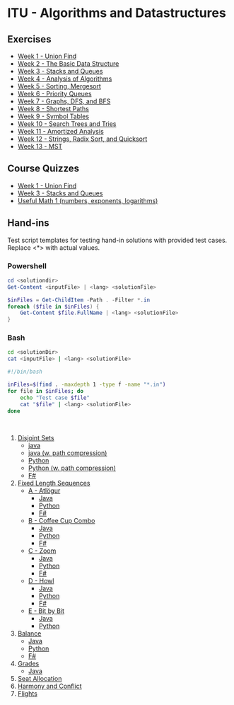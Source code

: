 # ITU - Algorithms and Datastructures

## Exercises

* [Week 1 - Union Find](./exercise/week1.md)
* [Week 2 - The Basic Data Structure](./exercise/week2.md)
* [Week 3 - Stacks and Queues](./exercise/week3.md)
* [Week 4 - Analysis of Algorithms]()
* [Week 5 - Sorting, Mergesort]()
* [Week 6 - Priority Queues]()
* [Week 7 - Graphs, DFS, and BFS]()
* [Week 8 - Shortest Paths]()
* [Week 9 - Symbol Tables]()
* [Week 10 - Search Trees and Tries]()
* [Week 11 - Amortized Analysis]()
* [Week 12 - Strings, Radix Sort, and Quicksort]()
* [Week 13 - MST]()

## Course Quizzes

* [Week 1 - Union Find](./course-quizzes/week1-union-find.md)
* [Week 3 - Stacks and Queues](./course-quizzes/week3-stacks-and-queues.md)
* [Useful Math 1 (numbers, exponents, logarithms)](./course-quizzes/useful-math-1.md)

## Hand-ins

Test script templates for testing hand-in solutions with provided test cases. Replace <*> with actual values.

### Powershell

```ps1
cd <solutiondir>
Get-Content <inputFile> | <lang> <solutionFile>
```
```ps1
$inFiles = Get-ChildItem -Path . -Filter *.in
foreach ($file in $inFiles) {
    Get-Content $file.FullName | <lang> <solutionFile>
}
```

### Bash
```bash
cd <solutionDir>
cat <inputFile> | <lang> <solutionFile>
```
```bash
#!/bin/bash

inFiles=$(find . -maxdepth 1 -type f -name "*.in")
for file in $inFiles; do
    echo "Test case $file"
    cat "$file" | <lang> <solutionFile>
done
```

<br/>

1. [Disjoint Sets](./hand-ins/01-disjoint-sets.md)
    * [java](./java-solutions/handins/disjointSets/UnionFind.java)
    * [java (w. path compression)](./java-solutions/handins/disjointSets/UnionFind_wPathCompression.java)
    * [Python](./python/handins/disjointSets/disjointSets.py)
    * [Python (w. path compression)](./python/handins/disjointSets/disjointSets_wPathCompression.py)
    * [F#](./java-solutions/handins/disjointSets/)
2. [Fixed Length Sequences](./hand-ins/02-fixed-length-sequences.md)
    * [A - Atlögur](./hand-ins/02-fixed-length-sequences.md/#problem-a---atlögur-⚔️)
        - [Java](./java-solutions//handins/fixedLengthSequences/Atlogur/Atlogur.java)
        - [Python](./python/handins/fixedLengthSequences/Atlogur/Atlogur.py)
        - [F#](./fsharp/handins/fixedLengthSequences/Atlogur/Atlogur.fsx)
    * [B - Coffee Cup Combo](./hand-ins/02-fixed-length-sequences.md/#problem-b---coffee-cup-combo-☕)
        - [Java](./java-solutions/handins/fixedLengthSequences/CoffeeCupCombo/CoffeeCupCombo.java)
        - [Python](./python/handins/fixedLengthSequences/CoffeeCupCombo/CoffeeCupCombo.py)
        - [F#](./fsharp/handins/fixedLengthSequences/CoffeeCupCombo/CoffeeCupCombo.fsx)
    * [C - Zoom](./hand-ins/02-fixed-length-sequences.md/#problem-c---zoom-🔢)
        - [Java](./java-solutions/handins/fixedLengthSequences/Zoom/Zoom.java)
        - [Python](./python/handins/fixedLengthSequences/Zoom/Zoom.py)
        - [F#](./fsharp/handins/fixedLengthSequences/Zoom/Zoom.fsx)
    * [D - Howl](./hand-ins/02-fixed-length-sequences.md/#problem-d---howl-🐺)
        - [Java](./java-solutions/handins/fixedLengthSequences/Howl/Howl.java)
        - [Python](./python/handins/fixedLengthSequences/Howl/Howl.py)
        - [F#](./fsharp/handins/fixedLengthSequences/Howl/Howl.fsx)
    * [E - Bit by Bit](./hand-ins/02-fixed-length-sequences.md/#problem-e---bit-by-bit-🖳)
        - [Java](./java-solutions/handins/fixedLengthSequences/BitByBit/BitByBit.java)
        - [Python](./python/handins/fixedLengthSequences/BitByBit/BitByBit.py)
3. [Balance](./hand-ins/03-balance.md)
    - [Java](./java-solutions/handins/balance/Balance.java)
    - [Python](./python/handins/balance/Balance.py)
    - [F#](./fsharp/handins/balance/Balance.fsx)
4. [Grades](./hand-ins/04-grades.md)
    - [Java](./java-solutions/handins/grades/Grades_mergeSort.java)
5. [Seat Allocation](./hand-ins/05-seat-allocation.md)
6. [Harmony and Conflict](./hand-ins/06-harmony-and-conflict.md)
7. [Flights](./hand-ins/07-flights.md)


<!-- ### Exams

1. [May] -->